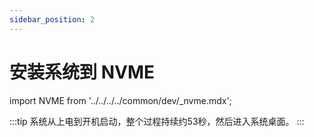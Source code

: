 ```yaml
---
sidebar_position: 2
---
```


# 安装系统到 NVME

import NVME from '../../../../common/dev/\_nvme.mdx';

<NVME model="rock-5a" release_num="b3" desktop="kde" rsetup_path="../os-config/rsetup" etcher_path="./boot_from_sd_card" download_path="../../download" />

:::tip
系统从上电到开机启动，整个过程持续约53秒，然后进入系统桌面。
:::
